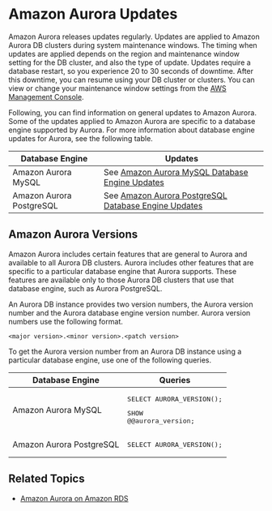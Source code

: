 # Amazon Aurora Updates<a name="Aurora.Updates"></a>

Amazon Aurora releases updates regularly\. Updates are applied to Amazon Aurora DB clusters during system maintenance windows\. The timing when updates are applied depends on the region and maintenance window setting for the DB cluster, and also the type of update\. Updates require a database restart, so you experience 20 to 30 seconds of downtime\. After this downtime, you can resume using your DB cluster or clusters\. You can view or change your maintenance window settings from the [AWS Management Console](https://console.aws.amazon.com/)\. 

Following, you can find information on general updates to Amazon Aurora\. Some of the updates applied to Amazon Aurora are specific to a database engine supported by Aurora\. For more information about database engine updates for Aurora, see the following table\.


| Database Engine | Updates | 
| --- | --- | 
|  Amazon Aurora MySQL  |  See [Amazon Aurora MySQL Database Engine Updates](AuroraMySQL.Updates.md)  | 
|  Amazon Aurora PostgreSQL  |  See [Amazon Aurora PostgreSQL Database Engine Updates](AuroraPostgreSQL.Updates.md)  | 

## Amazon Aurora Versions<a name="Aurora.Updates.Versions"></a>

Amazon Aurora includes certain features that are general to Aurora and available to all Aurora DB clusters\. Aurora includes other features that are specific to a particular database engine that Aurora supports\. These features are available only to those Aurora DB clusters that use that database engine, such as Aurora PostgreSQL\.

An Aurora DB instance provides two version numbers, the Aurora version number and the Aurora database engine version number\. Aurora version numbers use the following format\.

```
<major version>.<minor version>.<patch version>
```

To get the Aurora version number from an Aurora DB instance using a particular database engine, use one of the following queries\.


| Database Engine | Queries | 
| --- | --- | 
|  Amazon Aurora MySQL  |  <pre>SELECT AURORA_VERSION();</pre> <pre>SHOW @@aurora_version;</pre>  | 
|  Amazon Aurora PostgreSQL  |  <pre>SELECT AURORA_VERSION();</pre>  | 

## Related Topics<a name="Aurora.Updates.RelatedTopics"></a>
+ [Amazon Aurora on Amazon RDS](CHAP_Aurora.md)